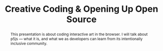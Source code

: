 ---
title: "Creative Coding & Opening Up Open Source"
speaker: Elgin-Skye McLaren
event: CascadiaJS 2018
tags: ["art", "open source"]
abstract: "This presentation is about coding interactive art in the browser. I will talk about p5js — what it is, and what we as developers can learn from its intentionally inclusive community."
ytId: Nod5D8JtqKk
layout: talk
---